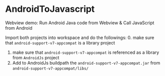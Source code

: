 # AndroidToJavascript
Webview demo: Run Android Java code from Webview &amp; Call JavaScript from Android 

Import both projects into workspace and do the followings:
0. make sure that `android-support-v7-appcompat` is a library project
1. make sure that `android-support-v7-appcompat` is referenced as a library from `AndroidJs` project
2. Add to AndroidJs buildpath the  `android-support-v7-appcompat.jar` from `android-support-v7-appcompat/libs/` 
